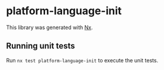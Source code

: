 # platform-language-init

This library was generated with [Nx](https://nx.dev).

## Running unit tests

Run `nx test platform-language-init` to execute the unit tests.
